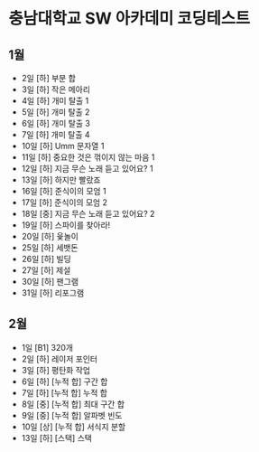 # 충남대학교 SW 아카데미 코딩테스트
## 1월
- 2일 [하] 부분 합
- 3일 [하] 작은 메아리
- 4일 [하] 개미 탈출 1
- 5일 [하] 개미 탈출 2
- 6일 [하] 개미 탈출 3
- 7일 [하] 개미 탈출 4
- 10일 [하] Umm 문자열 1
- 11일 [하] 중요한 것은 꺾이지 않는 마음 1
- 12일 [하] 지금 무슨 노래 듣고 있어요? 1
- 13일 [하] 하지만 빨랐죠
- 16일 [하] 준식이의 모엄 1
- 17일 [하] 준식이의 모엄 2
- 18일 [중] 지금 무슨 노래 듣고 있어요? 2
- 19일 [하] 스파이를 찾아라!
- 20일 [하] 윷놀이
- 25일 [하] 세뱃돈
- 26일 [하] 빌딩
- 27일 [하] 제설
- 30일 [하] 팬그램
- 31일 [하] 리포그램

## 2월
- 1일 [B1] 320개
- 2일 [하] 레이저 포인터
- 3일 [하] 평탄화 작업
- 6일 [하] [누적 합] 구간 합
- 7일 [하] [누적 합] 누적 합
- 8일 [중] [누적 합] 최대 구간 합
- 9일 [중] [누적 합] 알파벳 빈도
- 10일 [상] [누적 합] 서식지 분할
- 13일 [하] [스택] 스택
